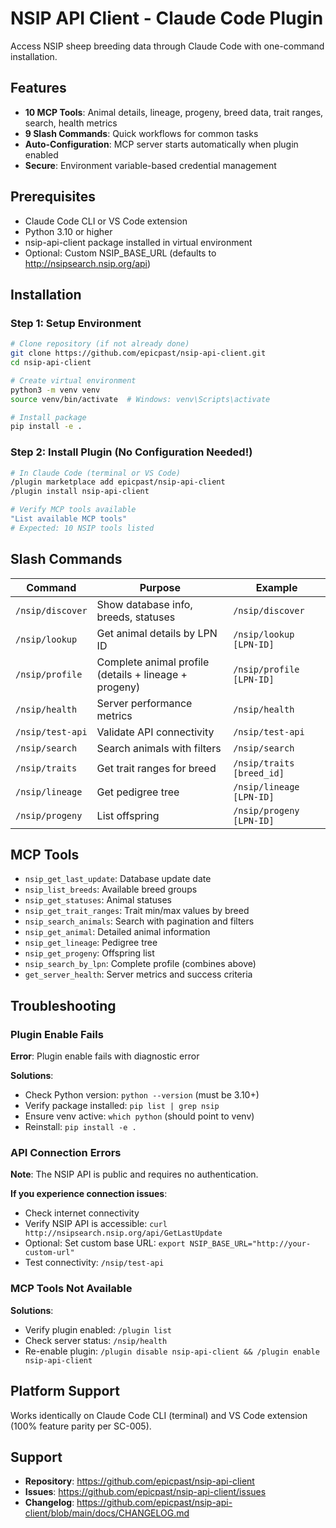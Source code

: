 # NSIP API Client - Claude Code Plugin

Access NSIP sheep breeding data through Claude Code with one-command installation.

## Features

- **10 MCP Tools**: Animal details, lineage, progeny, breed data, trait ranges, search, health metrics
- **9 Slash Commands**: Quick workflows for common tasks
- **Auto-Configuration**: MCP server starts automatically when plugin enabled
- **Secure**: Environment variable-based credential management

## Prerequisites

- Claude Code CLI or VS Code extension
- Python 3.10 or higher
- nsip-api-client package installed in virtual environment
- Optional: Custom NSIP_BASE_URL (defaults to http://nsipsearch.nsip.org/api)

## Installation

### Step 1: Setup Environment

```bash
# Clone repository (if not already done)
git clone https://github.com/epicpast/nsip-api-client.git
cd nsip-api-client

# Create virtual environment
python3 -m venv venv
source venv/bin/activate  # Windows: venv\Scripts\activate

# Install package
pip install -e .
```

### Step 2: Install Plugin (No Configuration Needed!)

```bash
# In Claude Code (terminal or VS Code)
/plugin marketplace add epicpast/nsip-api-client
/plugin install nsip-api-client

# Verify MCP tools available
"List available MCP tools"
# Expected: 10 NSIP tools listed
```

## Slash Commands

| Command | Purpose | Example |
|---------|---------|---------|
| `/nsip/discover` | Show database info, breeds, statuses | `/nsip/discover` |
| `/nsip/lookup` | Get animal details by LPN ID | `/nsip/lookup [LPN-ID]` |
| `/nsip/profile` | Complete animal profile (details + lineage + progeny) | `/nsip/profile [LPN-ID]` |
| `/nsip/health` | Server performance metrics | `/nsip/health` |
| `/nsip/test-api` | Validate API connectivity | `/nsip/test-api` |
| `/nsip/search` | Search animals with filters | `/nsip/search` |
| `/nsip/traits` | Get trait ranges for breed | `/nsip/traits [breed_id]` |
| `/nsip/lineage` | Get pedigree tree | `/nsip/lineage [LPN-ID]` |
| `/nsip/progeny` | List offspring | `/nsip/progeny [LPN-ID]` |

## MCP Tools

- `nsip_get_last_update`: Database update date
- `nsip_list_breeds`: Available breed groups
- `nsip_get_statuses`: Animal statuses
- `nsip_get_trait_ranges`: Trait min/max values by breed
- `nsip_search_animals`: Search with pagination and filters
- `nsip_get_animal`: Detailed animal information
- `nsip_get_lineage`: Pedigree tree
- `nsip_get_progeny`: Offspring list
- `nsip_search_by_lpn`: Complete profile (combines above)
- `get_server_health`: Server metrics and success criteria

## Troubleshooting

### Plugin Enable Fails

**Error**: Plugin enable fails with diagnostic error

**Solutions**:
- Check Python version: `python --version` (must be 3.10+)
- Verify package installed: `pip list | grep nsip`
- Ensure venv active: `which python` (should point to venv)
- Reinstall: `pip install -e .`

### API Connection Errors

**Note**: The NSIP API is public and requires no authentication.

**If you experience connection issues**:
- Check internet connectivity
- Verify NSIP API is accessible: `curl http://nsipsearch.nsip.org/api/GetLastUpdate`
- Optional: Set custom base URL: `export NSIP_BASE_URL="http://your-custom-url"`
- Test connectivity: `/nsip/test-api`

### MCP Tools Not Available

**Solutions**:
- Verify plugin enabled: `/plugin list`
- Check server status: `/nsip/health`
- Re-enable plugin: `/plugin disable nsip-api-client && /plugin enable nsip-api-client`

## Platform Support

Works identically on Claude Code CLI (terminal) and VS Code extension (100% feature parity per SC-005).

## Support

- **Repository**: https://github.com/epicpast/nsip-api-client
- **Issues**: https://github.com/epicpast/nsip-api-client/issues
- **Changelog**: https://github.com/epicpast/nsip-api-client/blob/main/docs/CHANGELOG.md
